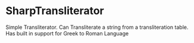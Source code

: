 # SharpTransliterator
Simple Transliterator. Can Transliterate a string from a transliteration table. Has built in support for Greek to Roman Language
